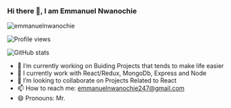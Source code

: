 ### Hi there 👋, I am Emmanuel Nwanochie 
 
![emmanuelnwanochie](https://user-images.githubusercontent.com/53648442/134704221-9c3bc114-d0a0-4369-aff0-e1420ec0c725.png)

![Profile views](https://gpvc.arturio.dev/wenotch?count_private=true) 
<!-- -->
![GitHub stats](https://github-readme-stats.vercel.app/api?username=wenotch&show_icons=true) 


- 🔭 I’m currently working on Buiding Projects that tends to make life easier
- 🌱 I currently work with React/Redux, MongoDb, Express and Node
- 👯 I’m looking to collaborate on Projects Related to React
- 📫 How to reach me: emmanuelnwanochie247@gmail.com
- 😄 Pronouns: Mr.


<!--
**wenotch/wenotch** is a ✨ _special_ ✨ repository because its `README.md` (this file) appears on your GitHub profile.

Here are some ideas to get you started:

- 🔭 I’m currently working on ...
- 🌱 I’m currently learning ...
- 👯 I’m looking to collaborate on ...
- 🤔 I’m looking for help with ...
- 💬 Ask me about ...
- 📫 How to reach me: ...
- 😄 Pronouns: ...
- ⚡ Fun fact: ...
-->


